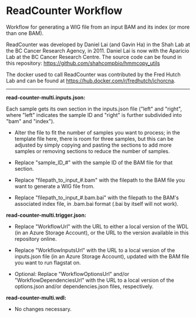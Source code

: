 # ReadCounter Workflow
Workflow for generating a WIG file from an input BAM and its index (or more than one BAM).

ReadCounter was developed by Daniel Lai (and Gavin Ha) in the Shah Lab at the BC Cancer Research Agency, in 2011. Daniel Lai is now with the Aparicio Lab at the BC Cancer Research Centre. The source code can be found in this repository: https://github.com/shahcompbio/hmmcopy_utils

The docker used to call ReadCounter was contributed by the Fred Hutch Lab and can be found at https://hub.docker.com/r/fredhutch/ichorcna.

---

**read-counter-multi.inputs.json:** 

Each sample gets its own section in the inputs.json file ("left" and "right", where "left" indicates the sample ID and "right" is further subdivided into "bam" and "index").

* Alter the file to fit the number of samples you want to process; in the template file here, there is room for three samples, but this can be adjusted by simply copying and pasting the sections to add more samples or removing sections to reduce the number of samples.

* Replace "sample_ID_#" with the sample ID of the BAM file for that section.

* Replace "filepath_to_input_#.bam" with the filepath to the BAM file you want to generate a WIG file from.

* Replace "filepath_to_input_#.bam.bai" with the filepath to the BAM's associated index file, in .bam.bai format (.bai by itself will not work).

**read-counter-multi.trigger.json:**

* Replace "WorkflowUrl" with the URL to either a local version of the WDL (in an Azure Storage Account), or the URL to the version available in this repository online.

* Replace "WorkflowInputsUrl" with the URL to a local version of the inputs.json file (in an Azure Storage Account), updated with the BAM file you want to run flagstat on.

* Optional: Replace "WorkflowOptionsUrl" and/or "WorkflowDependenciesUrl" with the URL to a local version of the options.json and/or dependencies.json files, respectively.

**read-counter-multi.wdl:**

* No changes necessary.
